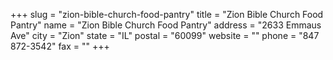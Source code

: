 +++
slug = "zion-bible-church-food-pantry"
title = "Zion Bible Church Food Pantry"
name = "Zion Bible Church Food Pantry"
address = "2633 Emmaus Ave"
city = "Zion"
state = "IL"
postal = "60099"
website = ""
phone = "847 872-3542"
fax = ""
+++
